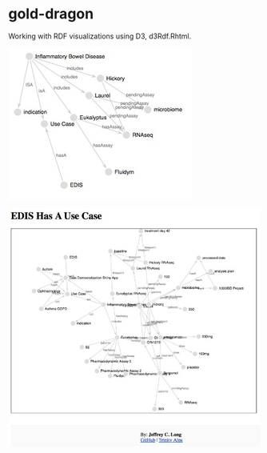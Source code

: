 # gold-dragon

Working with RDF visualizations using D3, d3Rdf.Rhtml.

![A static picture of an interactive RDF knowledge graph](ibdRdf.jpg)

![](edisHasAUseCaseAlt.jpg)
